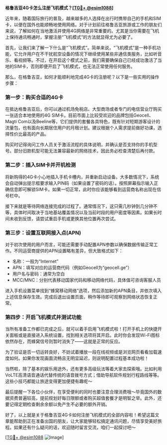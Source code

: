 **格鲁吉亚4G卡怎么注册飞机模式？[[TG💪+ @esim1088](https://t.me/s/esim1088)]**

近年来，随着国际旅行的普及，越来越多的人选择在出行时携带自己的手机和SIM卡，以便在国外也能顺畅地使用网络。对于计划前往格鲁吉亚旅游或工作的朋友们来说，了解如何在当地激活并使用4G网络是非常重要的。尤其是当你需要在飞机上保持通讯畅通时，掌握注册“飞机模式”的方法就显得尤为必要了。

首先，让我们来了解一下什么是“飞机模式”。简单来说，“飞机模式”是一种手机功能，它允许用户在不干扰航空设备的情况下继续使用某些非通信类服务，比如听音乐、看视频等。不过，在开启这个模式之前，我们需要确保自己已经成功激活了当地的SIM卡，否则即便开启了飞机模式，也无法正常使用任何服务。

那么，在格鲁吉亚，如何才能顺利地完成4G卡的注册呢？以下是一些实用的操作步骤：

### 第一步：购买合适的4G卡

在抵达格鲁吉亚后，你可以通过机场免税店、大型商场或者专门的电信营业厅购买一张适合本地使用的4G SIM卡。目前市面上比较受欢迎的品牌包括Geocell、Magti Com以及Beeline等，它们提供的套餐各具特色，既有针对短期游客设计的流量包，也有面向长期居住用户的月租计划。建议根据个人需求提前做好功课，选择性价比最高的产品。

购买时记得询问工作人员关于激活流程的具体说明，并确认是否支持你的手机型号。部分旧款机型可能无法兼容最新的网络技术，因此务必检查清楚后再付款。

### 第二步：插入SIM卡并开机检测

将新购得的4G卡小心地插入手机卡槽内，并重新启动设备。大多数情况下，系统会自动弹出提示框要求输入PIN码（如果设置了密码的话）。按照屏幕指示输入正确信息即可解锁SIM卡。如果一切正常，此时你应该能够看到运营商名称出现在信号栏中。

接下来就是等待网络连接完成的过程了。通常情况下，这只需几秒钟到几分钟不等，具体时间取决于当地基站覆盖情况以及当前时段的用户密度等因素。如果长时间未收到反馈，请尝试重启手机或更换其他位置再次尝试。

### 第三步：设置互联网接入点(APN)

对于初次使用的用户而言，可能还需要手动配置APN参数以确保数据传输正常工作。不同运营商提供的APN设置略有差异，但大致格式如下：

- 名称：一般为“Internet”
- APN：填写对应的运营商代码（例如Geocell为“geocell.ge”）
- 用户名与密码：通常为空白
- MCC/MNC：分别代表移动国家代码和移动网络代码，具体值可咨询客服人员

进入手机设置菜单找到“蜂窝移动网络”选项，然后添加新的APN条目，并依次填入上述信息保存生效。完成后退出设置页面，稍作等待即可观察到网络状态恢复正常。

### 第四步：开启飞机模式并测试功能

当所有准备工作都已完成之后，就可以着手启用飞机模式啦！打开手机上的快捷开关面板或是直接进入系统设置，找到相关选项将其开启。此时你会发现Wi-Fi图标依然存在，而蜂窝信号则暂时消失了——这就是正常的反应。

为了验证是否一切运转良好，不妨试着播放一段在线视频或是浏览网页看看加载速度如何。如果你发现画面流畅且无明显延迟，则说明配置过程基本成功啦！

当然啦，除了基本的娱乐用途外，还有更多高级玩法等着大家去探索哦。比如利用VoLTE高清语音通话代替传统的语音拨号方式；借助导航软件规划行程路线等等。这些小技巧都能让旅途变得更加便捷有趣呢～

最后提醒一下各位小伙伴，在享受便利的同时也要注意合理消费哦～毕竟国外的数据资费普遍较高，提前规划好每日限额或者购买超值套餐才是明智之举。此外，还要记得定期检查剩余余额以免产生不必要的额外开销。

好了，以上就是关于格鲁吉亚4G卡如何注册飞机模式的全部内容啦！希望这篇文章能帮助到正在准备出国的朋友，让大家能够轻松搞定通讯问题，尽情享受美好旅程。如果还有什么疑问的话，欢迎随时留言交流，咱们一起探讨吧～

[[TG💪+ @esim1088](https://t.me/s/esim1088) ![Image](https://i.postimg.cc/4NQfJmqS/Snipaste-2025-05-13-00-14-12.png)]